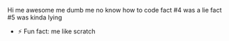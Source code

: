  Hi
me awesome
me dumb
me no know how to code 
fact #4 was a lie
fact #5 was kinda lying
- ⚡ Fun fact: me like scratch

